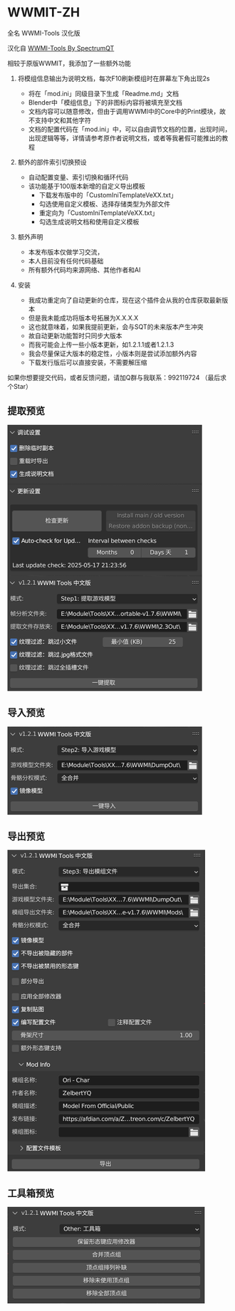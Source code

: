 # WWMIT-ZH

全名 WWMI-Tools 汉化版 

汉化自 [WWMI-Tools By SpectrumQT](https://github.com/SpectrumQT/WWMI-Tools)

相较于原版WWMIT，我添加了一些额外功能

1. 将模组信息输出为说明文档，每次F10刷新模组时在屏幕左下角出现2s
   * 将在「mod.ini」同级目录下生成「Readme.md」文档
   * Blender中「模组信息」下的非图标内容将被填充至文档
   * 文档内容可以随意修改，但由于调用WWMI中的Core中的Print模块，故不支持中文和其他字符
   * 文档的配置代码在「mod.ini」中，可以自由调节文档的位置，出现时间，出现逻辑等等，详情请参考原作者说明文档，或者等我暑假可能推出的教程
2. 额外的部件索引切换预设
   * 自动配置变量、索引切换和循环代码
   * 该功能基于100版本新增的自定义导出模板
     * 下载发布版中的「CustomIniTemplateVeXX.txt」
     * 勾选使用自定义模板、选择存储类型为外部文件
     * 重定向为「CustomIniTemplateVeXX.txt」
     * 勾选生成说明文档和使用自定义模板
3. 额外声明
    * 本发布版本仅做学习交流，
    * 本人目前没有任何代码基础
    * 所有额外代码均来源网络、其他作者和AI

4. 安装
   * 我成功重定向了自动更新的仓库，现在这个插件会从我的仓库获取最新版本
   * 但是我未能成功将版本号拓展为X.X.X.X
   * 这也就意味着，如果我提前更新，会与SQT的未来版本产生冲突
   * 故自动更新功能暂时只同步大版本
   * 而我可能会上传一些小版本更新，如1.2.1.1或者1.2.1.3
   * 我会尽量保证大版本的稳定性，小版本则是尝试添加额外内容
   * 下载发行版后可以直接安装，不需要解压缩

如果你想要提交代码，或者反馈问题，请加Q群与我联系：992119724 （最后求个Star）

## 提取预览

![提取预览](https://raw.githubusercontent.com/ZelbertYQ/WWMIT-ZH/main/Images/提取预览.png)

## 导入预览

![导入预览](https://raw.githubusercontent.com/ZelbertYQ/WWMIT-ZH/main/Images/导入预览.png)

## 导出预览

![导出预览](https://raw.githubusercontent.com/ZelbertYQ/WWMIT-ZH/main/Images/导出预览.png)

## 工具箱预览

![工具箱预览](https://raw.githubusercontent.com/ZelbertYQ/WWMIT-ZH/main/Images/工具箱预览.png)